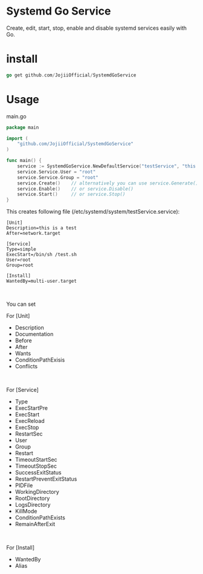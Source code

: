 # Systemd Go Service
Create, edit, start, stop, enable and disable systemd services easily with Go.

# install
```Go
go get github.com/JojiiOfficial/SystemdGoService
```

# Usage

main.go
```Go
package main

import (
	"github.com/JojiiOfficial/SystemdGoService"
)

func main() {
	service := SystemdGoService.NewDefaultService("testService", "this is a test", "/bin/sh /test.sh")
	service.Service.User = "root"
	service.Service.Group = "root"
	service.Create() 	// alternatively you can use service.Generate() to get the content as string instead
	service.Enable() 	// or service.Disable()
	service.Start() 	// or service.Stop()
}
``` 
This creates following file (/etc/systemd/system/testService.service):
```
[Unit]
Description=this is a test
After=network.target

[Service]
Type=simple
ExecStart=/bin/sh /test.sh
User=root
Group=root

[Install]
WantedBy=multi-user.target
```
<br>

You can set

For [Unit]
  
- Description
- Documentation
- Before
- After
- Wants
- ConditionPathExisis
- Conflicts
<br>

For [Service]

- Type
- ExecStartPre
- ExecStart
- ExecReload
- ExecStop
- RestartSec
- User
- Group
- Restart
- TimeoutStartSec
- TimeoutStopSec
- SuccessExitStatus
- RestartPreventExitStatus
- PIDFile
- WorkingDirectory
- RootDirectory
- LogsDirectory
- KillMode
- ConditionPathExists
- RemainAfterExit
<br>

For [Install]
- WantedBy
- Alias

